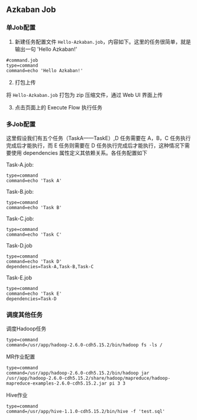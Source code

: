 ## Azkaban Job

### 单Job配置
1. 新建任务配置文件 `Hello-Azkaban.job`，内容如下。这里的任务很简单，就是输出一句 'Hello Azkaban!'

```
#command.job
type=command
command=echo 'Hello Azkaban!'
```

2. 打包上传

将 `Hello-Azkaban.job` 打包为 zip 压缩文件，通过 Web UI 界面上传

3. 点击页面上的 Execute Flow 执行任务

### 多Job配置
这里假设我们有五个任务（TaskA——TaskE）,D 任务需要在 A，B，C 任务执行完成后才能执行，而 E 任务则需要在 D 任务执行完成后才能执行，这种情况下需要使用 dependencies 属性定义其依赖关系。各任务配置如下

Task-A.job:

```
type=command
command=echo 'Task A'
```

Task-B.job:

```
type=command
command=echo 'Task B'
```

Task-C.job:

```
type=command
command=echo 'Task C'
```

Task-D.job

```
type=command
command=echo 'Task D'
dependencies=Task-A,Task-B,Task-C
```

Task-E.job

```
type=command
command=echo 'Task E'
dependencies=Task-D
```

### 调度其他任务
调度Hadoop任务

```
type=command
command=/usr/app/hadoop-2.6.0-cdh5.15.2/bin/hadoop fs -ls /
```

MR作业配置

```
type=command
command=/usr/app/hadoop-2.6.0-cdh5.15.2/bin/hadoop jar /usr/app/hadoop-2.6.0-cdh5.15.2/share/hadoop/mapreduce/hadoop-mapreduce-examples-2.6.0-cdh5.15.2.jar pi 3 3
```

Hive作业

```
type=command
command=/usr/app/hive-1.1.0-cdh5.15.2/bin/hive -f 'test.sql'
```

